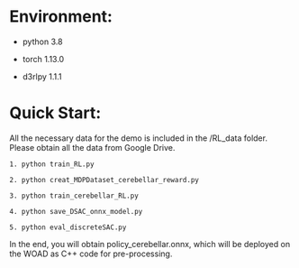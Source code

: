 # Environment:
- python 3.8  
 
- torch 1.13.0  
 
- d3rlpy 1.1.1  

# Quick Start:
All the necessary data for the demo is included in the /RL_data folder.
Please obtain all the data from Google Drive.

``` 
1. python train_RL.py

2. python creat_MDPDataset_cerebellar_reward.py

3. python train_cerebellar_RL.py

4. python save_DSAC_onnx_model.py

5. python eval_discreteSAC.py
```

In the end, you will obtain policy_cerebellar.onnx, which will be deployed on the WOAD as C++ code for pre-processing.
